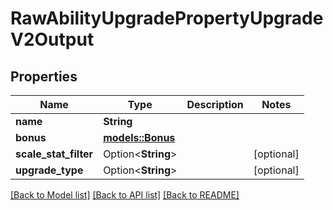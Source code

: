 # RawAbilityUpgradePropertyUpgradeV2Output

## Properties

Name | Type | Description | Notes
------------ | ------------- | ------------- | -------------
**name** | **String** |  | 
**bonus** | [**models::Bonus**](Bonus.md) |  | 
**scale_stat_filter** | Option<**String**> |  | [optional]
**upgrade_type** | Option<**String**> |  | [optional]

[[Back to Model list]](../README.md#documentation-for-models) [[Back to API list]](../README.md#documentation-for-api-endpoints) [[Back to README]](../README.md)


